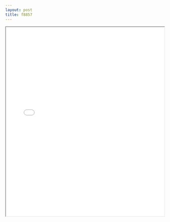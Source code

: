 ```yaml
---
layout: post
title: f8857
---
```


<div class="pdf-container">
<iframe src="/assets/pdfs/f8857.pdf" height="600" width="100%" allowFullScreen="true"></iframe>
</div>

